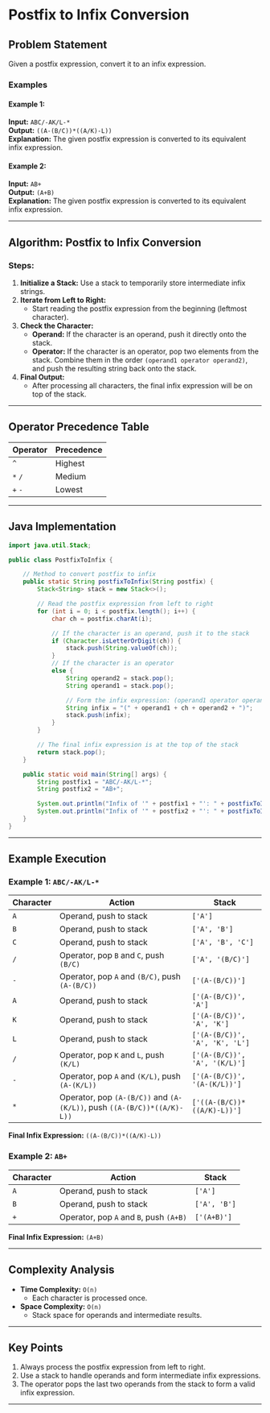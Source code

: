 # Postfix to Infix Conversion

## Problem Statement
Given a postfix expression, convert it to an infix expression.

### Examples

#### Example 1:
**Input:** `ABC/-AK/L-*`  
**Output:** `((A-(B/C))*((A/K)-L))`  
**Explanation:** The given postfix expression is converted to its equivalent infix expression.

#### Example 2:
**Input:** `AB+`  
**Output:** `(A+B)`  
**Explanation:** The given postfix expression is converted to its equivalent infix expression.

---

## Algorithm: Postfix to Infix Conversion

### Steps:
1. **Initialize a Stack:** Use a stack to temporarily store intermediate infix strings.
2. **Iterate from Left to Right:**
   - Start reading the postfix expression from the beginning (leftmost character).
3. **Check the Character:**
   - **Operand:** If the character is an operand, push it directly onto the stack.
   - **Operator:** If the character is an operator, pop two elements from the stack. Combine them in the order `(operand1 operator operand2)`, and push the resulting string back onto the stack.
4. **Final Output:**
   - After processing all characters, the final infix expression will be on top of the stack.

---

## Operator Precedence Table

| Operator | Precedence |
|----------|------------|
| `^`      | Highest    |
| `*` `/`  | Medium     |
| `+` `-`  | Lowest     |

---

## Java Implementation
```java
import java.util.Stack;

public class PostfixToInfix {

    // Method to convert postfix to infix
    public static String postfixToInfix(String postfix) {
        Stack<String> stack = new Stack<>();

        // Read the postfix expression from left to right
        for (int i = 0; i < postfix.length(); i++) {
            char ch = postfix.charAt(i);

            // If the character is an operand, push it to the stack
            if (Character.isLetterOrDigit(ch)) {
                stack.push(String.valueOf(ch));
            } 
            // If the character is an operator
            else {
                String operand2 = stack.pop();
                String operand1 = stack.pop();

                // Form the infix expression: (operand1 operator operand2)
                String infix = "(" + operand1 + ch + operand2 + ")";
                stack.push(infix);
            }
        }

        // The final infix expression is at the top of the stack
        return stack.pop();
    }

    public static void main(String[] args) {
        String postfix1 = "ABC/-AK/L-*";
        String postfix2 = "AB+";

        System.out.println("Infix of '" + postfix1 + "': " + postfixToInfix(postfix1));
        System.out.println("Infix of '" + postfix2 + "': " + postfixToInfix(postfix2));
    }
}
```

---

## Example Execution

### Example 1: `ABC/-AK/L-*`

| Character | Action                                  | Stack                  |
|-----------|-----------------------------------------|------------------------|
| `A`       | Operand, push to stack                 | `['A']`                |
| `B`       | Operand, push to stack                 | `['A', 'B']`           |
| `C`       | Operand, push to stack                 | `['A', 'B', 'C']`      |
| `/`       | Operator, pop `B` and `C`, push `(B/C)`| `['A', '(B/C)']`       |
| `-`       | Operator, pop `A` and `(B/C)`, push `(A-(B/C))` | `['(A-(B/C))']` |
| `A`       | Operand, push to stack                 | `['(A-(B/C))', 'A']`   |
| `K`       | Operand, push to stack                 | `['(A-(B/C))', 'A', 'K']` |
| `L`       | Operand, push to stack                 | `['(A-(B/C))', 'A', 'K', 'L']` |
| `/`       | Operator, pop `K` and `L`, push `(K/L)`| `['(A-(B/C))', 'A', '(K/L)']` |
| `-`       | Operator, pop `A` and `(K/L)`, push `(A-(K/L))` | `['(A-(B/C))', '(A-(K/L))']` |
| `*`       | Operator, pop `(A-(B/C))` and `(A-(K/L))`, push `((A-(B/C))*((A/K)-L))` | `['((A-(B/C))*((A/K)-L))']` |

**Final Infix Expression:** `((A-(B/C))*((A/K)-L))`

### Example 2: `AB+`

| Character | Action                        | Stack        |
|-----------|-------------------------------|--------------|
| `A`       | Operand, push to stack        | `['A']`      |
| `B`       | Operand, push to stack        | `['A', 'B']` |
| `+`       | Operator, pop `A` and `B`, push `(A+B)` | `['(A+B)']` |

**Final Infix Expression:** `(A+B)`

---

## Complexity Analysis

- **Time Complexity:** `O(n)`  
  - Each character is processed once.
- **Space Complexity:** `O(n)`  
  - Stack space for operands and intermediate results.

---

## Key Points
1. Always process the postfix expression from left to right.
2. Use a stack to handle operands and form intermediate infix expressions.
3. The operator pops the last two operands from the stack to form a valid infix expression.

---

